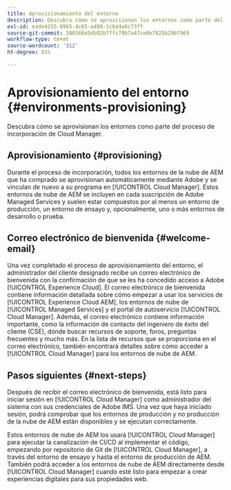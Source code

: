 ```yaml
---
title: Aprovisionamiento del entorno
description: Descubra cómo se aprovisionan los entornos como parte del proceso de incorporación de Cloud Manager.
exl-id: eade4255-89b5-4c65-a498-1c6d4e8c73ff
source-git-commit: 200366e5db92b7ffc79b7a47ce8e7825b29b7969
workflow-type: tm+mt
source-wordcount: '312'
ht-degree: 91%

---
```



# Aprovisionamiento del entorno {#environments-provisioning}

Descubra cómo se aprovisionan los entornos como parte del proceso de incorporación de Cloud Manager.

## Aprovisionamiento {#provisioning}

Durante el proceso de incorporación, todos los entornos de la nube de AEM que ha comprado se aprovisionan automáticamente mediante Adobe y se vinculan de nuevo a su programa en [!UICONTROL Cloud Manager]. Estos entornos de nube de AEM se incluyen en cada suscripción de Adobe Managed Services y suelen estar compuestos por al menos un entorno de producción, un entorno de ensayo y, opcionalmente, uno o más entornos de desarrollo o prueba.

## Correo electrónico de bienvenida {#welcome-email}

Una vez completado el proceso de aprovisionamiento del entorno, el administrador del cliente designado recibe un correo electrónico de bienvenida con la confirmación de que se les ha concedido acceso a Adobe [!UICONTROL Experience Cloud]. El correo electrónico de bienvenida contiene información detallada sobre cómo empezar a usar los servicios de [!UICONTROL Experience Cloud AEM], los entornos de nube de [!UICONTROL Managed Services] y el portal de autoservicio [!UICONTROL Cloud Manager]. Además, el correo electrónico contiene información importante, como la información de contacto del ingeniero de éxito del cliente (CSE), dónde buscar recursos de soporte, foros, preguntas frecuentes y mucho más. En la lista de recursos que se proporciona en el correo electrónico, también encontrará detalles sobre cómo acceder a [!UICONTROL Cloud Manager] para los entornos de nube de AEM.

## Pasos siguientes {#next-steps}

Después de recibir el correo electrónico de bienvenida, está listo para iniciar sesión en [!UICONTROL Cloud Manager] como administrador del sistema con sus credenciales de Adobe IMS. Una vez que haya iniciado sesión, podrá comprobar que los entornos de producción y no producción de la nube de AEM están disponibles y se ejecutan correctamente.

Estos entornos de nube de AEM los usará [!UICONTROL Cloud Manager] para ejecutar la canalización de CI/CD al implementar el código, empezando por repositorio de Git de [!UICONTROL Cloud Manager], a través del entorno de ensayo y hasta el entorno de producción de AEM. También podrá acceder a los entornos de nube de AEM directamente desde [!UICONTROL Cloud Manager] cuando esté listo para empezar a crear experiencias digitales para sus propiedades web.
